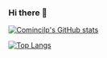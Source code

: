 ### Hi there 👋

[![Comincilp's GitHub stats](https://github-readme-stats.vercel.app/api?username=Cominclip)](https://github.com/anuraghazra/github-readme-stats&show_icons=true&theme=swift)

[![Top Langs](https://github-readme-stats.vercel.app/api/top-langs/?username=Cominclip)](https://github.com/anuraghazra/github-readme-stats&show_icons=true&theme=swift)
<!--
**Cominclip/Cominclip** is a ✨ _special_ ✨ repository because its `README.md` (this file) appears on your GitHub profile.

Here are some ideas to get you started:

- 🔭 I’m currently working on ...
- 🌱 I’m currently learning ...
- 👯 I’m looking to collaborate on ...
- 🤔 I’m looking for help with ...
- 💬 Ask me about ...
- 📫 How to reach me: ...
- 😄 Pronouns: ...
- ⚡ Fun fact: ...
-->
